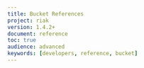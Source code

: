 ```yaml
---
title: Bucket References
project: riak
version: 1.4.2+
document: reference
toc: true
audience: advanced
keywords: [developers, reference, bucket]
---
```


